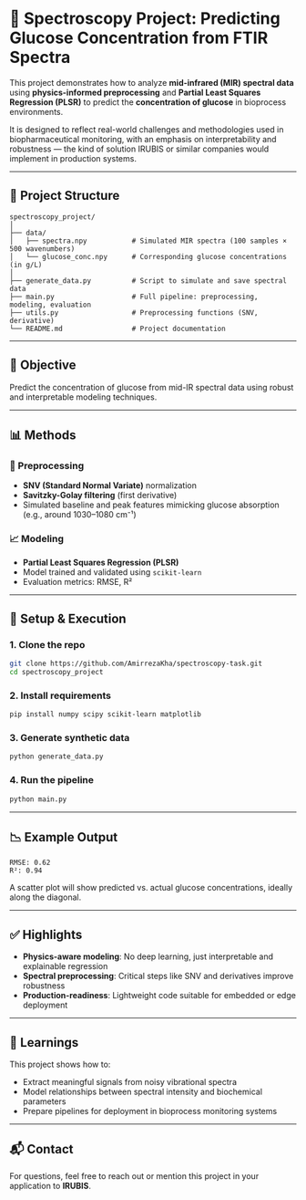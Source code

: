 # 🧪 Spectroscopy Project: Predicting Glucose Concentration from FTIR Spectra

This project demonstrates how to analyze **mid-infrared (MIR) spectral data** using **physics-informed preprocessing** and **Partial Least Squares Regression (PLSR)** to predict the **concentration of glucose** in bioprocess environments.

It is designed to reflect real-world challenges and methodologies used in biopharmaceutical monitoring, with an emphasis on interpretability and robustness — the kind of solution IRUBIS or similar companies would implement in production systems.

---

## 📁 Project Structure

```
spectroscopy_project/
│
├── data/
│   ├── spectra.npy           # Simulated MIR spectra (100 samples × 500 wavenumbers)
│   └── glucose_conc.npy      # Corresponding glucose concentrations (in g/L)
│
├── generate_data.py          # Script to simulate and save spectral data
├── main.py                   # Full pipeline: preprocessing, modeling, evaluation
├── utils.py                  # Preprocessing functions (SNV, derivative)
└── README.md                 # Project documentation
```

---

## 🎯 Objective

Predict the concentration of glucose from mid-IR spectral data using robust and interpretable modeling techniques.

---

## 📊 Methods

### 🧹 Preprocessing
- **SNV (Standard Normal Variate)** normalization
- **Savitzky-Golay filtering** (first derivative)
- Simulated baseline and peak features mimicking glucose absorption (e.g., around 1030–1080 cm⁻¹)

### 📈 Modeling
- **Partial Least Squares Regression (PLSR)**
- Model trained and validated using `scikit-learn`
- Evaluation metrics: RMSE, R²

---

## 🔧 Setup & Execution

### 1. Clone the repo

```bash
git clone https://github.com/AmirrezaKha/spectroscopy-task.git
cd spectroscopy_project
```

### 2. Install requirements

```bash
pip install numpy scipy scikit-learn matplotlib
```

### 3. Generate synthetic data

```bash
python generate_data.py
```

### 4. Run the pipeline

```bash
python main.py
```

---

## 📉 Example Output

```
RMSE: 0.62  
R²: 0.94
```

A scatter plot will show predicted vs. actual glucose concentrations, ideally along the diagonal.

---

## ✅ Highlights

- **Physics-aware modeling**: No deep learning, just interpretable and explainable regression  
- **Spectral preprocessing**: Critical steps like SNV and derivatives improve robustness  
- **Production-readiness**: Lightweight code suitable for embedded or edge deployment  

---

## 🧠 Learnings

This project shows how to:

- Extract meaningful signals from noisy vibrational spectra  
- Model relationships between spectral intensity and biochemical parameters  
- Prepare pipelines for deployment in bioprocess monitoring systems  

---

## 📬 Contact

For questions, feel free to reach out or mention this project in your application to **IRUBIS**.